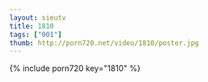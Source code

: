```yaml
--- 
layout: sieutv
title: 1810
tags: ["001"]
thumb: http://porn720.net/video/1810/poster.jpg
---
```

{% include porn720 key="1810" %} 
